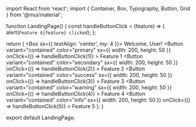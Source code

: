import React from 'react';
import { Container, Box, Typography, Button, Grid } from '@mui/material';

function LandingPage() {
  const handleButtonClick = (feature) => {
    alert(`Feature ${feature} clicked`);
  };

  return (
    <Container>
      <Box sx={{ textAlign: 'center', my: 4 }}>
        <Typography variant="h4" component="div" gutterBottom>
          Welcome, User!
        </Typography>
        <Grid container spacing={2} justifyContent="center">
          <Grid item>
            <Button 
              variant="contained" 
              color="primary" 
              sx={{ width: 200, height: 50 }}
              onClick={() => handleButtonClick(1)}
            >
              Feature 1
            </Button>
          </Grid>
          <Grid item>
            <Button 
              variant="contained" 
              color="secondary" 
              sx={{ width: 200, height: 50 }}
              onClick={() => handleButtonClick(2)}
            >
              Feature 2
            </Button>
          </Grid>
          <Grid item>
            <Button 
              variant="contained" 
              color="success" 
              sx={{ width: 200, height: 50 }}
              onClick={() => handleButtonClick(3)}
            >
              Feature 3
            </Button>
          </Grid>
          <Grid item>
            <Button 
              variant="contained" 
              color="warning" 
              sx={{ width: 200, height: 50 }}
              onClick={() => handleButtonClick(4)}
            >
              Feature 4
            </Button>
          </Grid>
          <Grid item>
            <Button 
              variant="contained" 
              color="info" 
              sx={{ width: 200, height: 50 }}
              onClick={() => handleButtonClick(5)}
            >
              Feature 5
            </Button>
          </Grid>
        </Grid>
      </Box>
    </Container>
  );
}

export default LandingPage;
